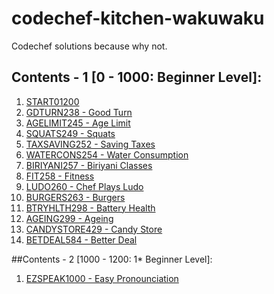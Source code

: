 # codechef-kitchen-wakuwaku
<a href='https://github.com/shivamkapasia0' target="_blank"><img alt='' src='https://img.shields.io/badge/Codechef-100000?style=for-the-badge&logo=&logoColor=white&labelColor=black&color=FF7300'/></a> <br>
Codechef solutions because why not.

## Contents - 1 [0 - 1000: Beginner Level]:
1. [START01200](https://github.com/ShubhangiXD/codechef-kitchen-wakuwaku/blob/39200d20c777a00526b28f7cd4a7526eace332a3/CC_1000_EZSPEAK.java)
2. [GDTURN238 - Good Turn](https://github.com/ShubhangiXD/codechef-kitchen-wakuwaku/blob/39200d20c777a00526b28f7cd4a7526eace332a3/CC_200_START01.java)
3. [AGELIMIT245 - Age Limit](https://github.com/ShubhangiXD/codechef-kitchen-wakuwaku/blob/39200d20c777a00526b28f7cd4a7526eace332a3/CC_245_AGELIMIT.java)
4. [SQUATS249 - Squats](https://github.com/ShubhangiXD/codechef-kitchen-wakuwaku/blob/main/CC_249_SQUATS.java)
5. [TAXSAVING252 - Saving Taxes](https://github.com/ShubhangiXD/codechef-kitchen-wakuwaku/blob/main/CC_252_TAXSAVING.java)
6. [WATERCONS254 - Water Consumption](https://github.com/ShubhangiXD/codechef-kitchen-wakuwaku/blob/main/CC_254_WATERCONS.java)
7. [BIRIYANI257 - Biriyani Classes](https://github.com/ShubhangiXD/codechef-kitchen-wakuwaku/blob/main/CC_257_BIRIYANI.java)
8. [FIT258 - Fitness](https://github.com/ShubhangiXD/codechef-kitchen-wakuwaku/blob/main/CC_258_FIT.java)
9. [LUDO260 - Chef Plays Ludo](https://github.com/ShubhangiXD/codechef-kitchen-wakuwaku/blob/main/CC_260_LUDO.java)
10. [BURGERS263 - Burgers](https://github.com/ShubhangiXD/codechef-kitchen-wakuwaku/blob/main/CC_263_BURGERS.java)
11. [BTRYHLTH298 - Battery Health](https://github.com/ShubhangiXD/codechef-kitchen-wakuwaku/blob/main/CC_296_BTRYHLTH.java)
12. [AGEING299 - Ageing](https://github.com/ShubhangiXD/codechef-kitchen-wakuwaku/blob/main/CC_299_AGEING.java)
13. [CANDYSTORE429 - Candy Store](https://github.com/ShubhangiXD/codechef-kitchen-wakuwaku/blob/main/CC_429_CANDYSTORE.java)
14. [BETDEAL584 - Better Deal](https://github.com/ShubhangiXD/codechef-kitchen-wakuwaku/blob/main/CC_584_BETDEAL.java)

##Contents - 2 [1000 - 1200: 1* Beginner Level]:
1. [EZSPEAK1000 - Easy Pronounciation](https://github.com/ShubhangiXD/codechef-kitchen-wakuwaku/blob/main/CC_1000_EZSPEAK.java)
